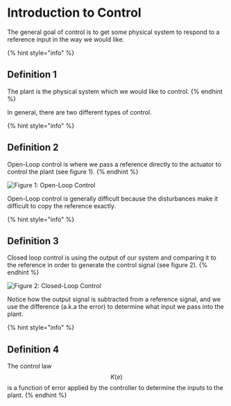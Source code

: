 # Introduction to Control

The general goal of control is to get some physical system to respond to a reference input in the way we would like.

{% hint style="info" %}
## Definition 1

The plant is the physical system which we would like to control.
{% endhint %}

In general, there are two different types of control.

{% hint style="info" %}
## Definition 2

Open-Loop control is where we pass a reference directly to the actuator to control the plant \(see figure 1\).
{% endhint %}

![Figure 1: Open-Loop Control](https://github.com/aparande/BerkeleyNotes/tree/baf2bbb9d79cd7872fefb9525ebaf7bbb6296fcd/.gitbook/assets/31c08937dc42492e6d975c5f59a6c131346cc29a.png)

Open-Loop control is generally difficult because the disturbances make it difficult to copy the reference exactly.

{% hint style="info" %}
## Definition 3

Closed loop control is using the output of our system and comparing it to the reference in order to generate the control signal \(see figure 2\).
{% endhint %}

![Figure 2: Closed-Loop Control](https://github.com/aparande/BerkeleyNotes/tree/baf2bbb9d79cd7872fefb9525ebaf7bbb6296fcd/.gitbook/assets/66fe2d6527f4672187b60442c735d00d783830bc.png)

Notice how the output signal is subtracted from a reference signal, and we use the difference \(a.k.a the error\) to determine what input we pass into the plant.

{% hint style="info" %}
## Definition 4

The control law $$K(e)$$is a function of error applied by the controller to determine the inputs to the plant.
{% endhint %}

